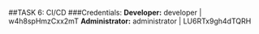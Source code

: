 ##TASK 6: CI/CD
###Credentials:
**Developer:** developer | w4h8spHmzCxx2mT
**Administrator:** administrator | LU6RTx9gh4dTQRH